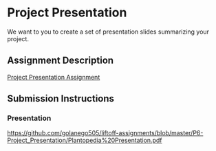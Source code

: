 # Project Presentation
We want to you to create a set of presentation slides summarizing your project.

## Assignment Description
[Project Presentation Assignment](https://education.launchcode.org/liftoff/modules/assignments/project-presentation)

## Submission Instructions

### Presentation
https://github.com/golanego505/liftoff-assignments/blob/master/P6-Project_Presentation/Plantopedia%20Presentation.pdf
